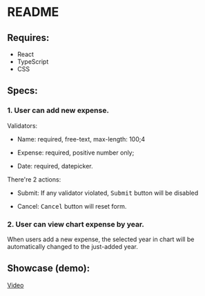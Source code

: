 # README

## Requires:
* React
* TypeScript
* CSS

## Specs:
### 1. User can add new expense. 

Validators: 

- Name: required, free-text, max-length: 100;4

- Expense: required, positive number only;

- Date: required, datepicker.

There're 2 actions:

- Submit: If any validator violated, <kbd>Submit</kbd> button will be disabled

- Cancel: <kbd>Cancel</kbd> button will reset form.


### 2. User can view chart expense by year.

When users add a new expense, the selected year in chart will be automatically changed to the just-added year.

## Showcase (demo):

[Video](https://siliconstackcomau-my.sharepoint.com/personal/kate_nguyen_siliconstack_com_au/_layouts/15/embed.aspx?UniqueId=ca06506e-f2e3-4b7b-93c3-a1af7813135f&embed=%7B%22hvm%22%3Atrue%2C%22ust%22%3Atrue%7D&referrer=StreamWebApp&referrerScenario=EmbedDialog.Create)